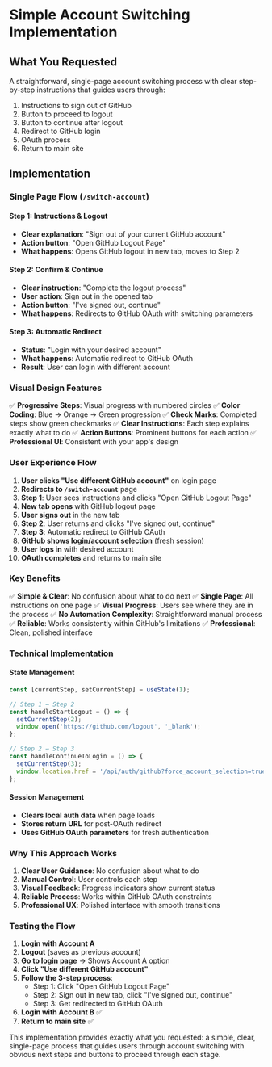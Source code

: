 # Simple Account Switching Implementation

## What You Requested
A straightforward, single-page account switching process with clear step-by-step instructions that guides users through:
1. Instructions to sign out of GitHub
2. Button to proceed to logout
3. Button to continue after logout
4. Redirect to GitHub login
5. OAuth process
6. Return to main site

## Implementation

### **Single Page Flow** (`/switch-account`)

#### **Step 1: Instructions & Logout**
- **Clear explanation**: "Sign out of your current GitHub account"
- **Action button**: "Open GitHub Logout Page" 
- **What happens**: Opens GitHub logout in new tab, moves to Step 2

#### **Step 2: Confirm & Continue**
- **Clear instruction**: "Complete the logout process"
- **User action**: Sign out in the opened tab
- **Action button**: "I've signed out, continue"
- **What happens**: Redirects to GitHub OAuth with switching parameters

#### **Step 3: Automatic Redirect**
- **Status**: "Login with your desired account"
- **What happens**: Automatic redirect to GitHub OAuth
- **Result**: User can login with different account

### **Visual Design Features**

✅ **Progressive Steps**: Visual progress with numbered circles
✅ **Color Coding**: Blue → Orange → Green progression
✅ **Check Marks**: Completed steps show green checkmarks
✅ **Clear Instructions**: Each step explains exactly what to do
✅ **Action Buttons**: Prominent buttons for each action
✅ **Professional UI**: Consistent with your app's design

### **User Experience Flow**

1. **User clicks "Use different GitHub account"** on login page
2. **Redirects to `/switch-account`** page
3. **Step 1**: User sees instructions and clicks "Open GitHub Logout Page"
4. **New tab opens** with GitHub logout page
5. **User signs out** in the new tab
6. **Step 2**: User returns and clicks "I've signed out, continue"
7. **Step 3**: Automatic redirect to GitHub OAuth
8. **GitHub shows login/account selection** (fresh session)
9. **User logs in** with desired account
10. **OAuth completes** and returns to main site

### **Key Benefits**

✅ **Simple & Clear**: No confusion about what to do next
✅ **Single Page**: All instructions on one page
✅ **Visual Progress**: Users see where they are in the process
✅ **No Automation Complexity**: Straightforward manual process
✅ **Reliable**: Works consistently within GitHub's limitations
✅ **Professional**: Clean, polished interface

### **Technical Implementation**

#### **State Management**
```typescript
const [currentStep, setCurrentStep] = useState(1);

// Step 1 → Step 2
const handleStartLogout = () => {
  setCurrentStep(2);
  window.open('https://github.com/logout', '_blank');
};

// Step 2 → Step 3
const handleContinueToLogin = () => {
  setCurrentStep(3);
  window.location.href = '/api/auth/github?force_account_selection=true';
};
```

#### **Session Management**
- **Clears local auth data** when page loads
- **Stores return URL** for post-OAuth redirect
- **Uses GitHub OAuth parameters** for fresh authentication

### **Why This Approach Works**

1. **Clear User Guidance**: No confusion about what to do
2. **Manual Control**: User controls each step
3. **Visual Feedback**: Progress indicators show current status
4. **Reliable Process**: Works within GitHub OAuth constraints
5. **Professional UX**: Polished interface with smooth transitions

### **Testing the Flow**

1. **Login with Account A**
2. **Logout** (saves as previous account)
3. **Go to login page** → Shows Account A option
4. **Click "Use different GitHub account"**
5. **Follow the 3-step process**:
   - Step 1: Click "Open GitHub Logout Page"
   - Step 2: Sign out in new tab, click "I've signed out, continue"
   - Step 3: Get redirected to GitHub OAuth
6. **Login with Account B** ✅
7. **Return to main site** ✅

This implementation provides exactly what you requested: a simple, clear, single-page process that guides users through account switching with obvious next steps and buttons to proceed through each stage.
